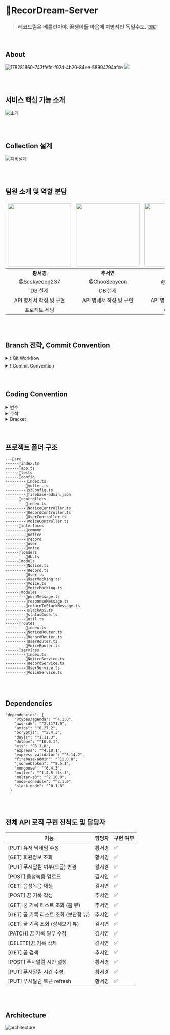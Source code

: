 # 💜RecorDream-Server

> ### 레코드림은 베를린이야. 꿈쟁이들 마음에 치명적인 독일수도. 🇩🇪 <br>

<br />

## About

![178281860-743ffefc-f92d-4b20-84ee-58904794afce](https://user-images.githubusercontent.com/64405757/178695039-2c1f3ccf-8a8e-4b1e-a9f4-00be52287367.png)
<img src="https://user-images.githubusercontent.com/76062959/178496454-6556d901-884d-4e7b-a090-1427d34d427c.png"><br>

<br />
<br>

## 서비스 핵심 기능 소개

![소개](https://user-images.githubusercontent.com/83302344/180443850-9efb48e1-6d65-4f0b-ad00-10bd511bf840.jpg)


<br>
<br />

## Collection 설계

![디비설계](https://user-images.githubusercontent.com/83302344/180460021-c0a08d5c-eb28-4f51-8de1-e565c015554b.png)

<br> 
<br />

## 팀원 소개 및 역할 분담

| <img src="https://user-images.githubusercontent.com/76062959/178627113-b5a98f49-83aa-4d0e-8820-87ab895e185b.jpeg" width=200> | <img src="https://user-images.githubusercontent.com/76062959/178627128-8b837ecd-5950-457d-bfcc-384af327a362.jpeg" width=200> | <img src="https://user-images.githubusercontent.com/76062959/178627131-b2dcccb5-6456-4b5e-88a1-2bd034b64563.jpeg" width=200> |
| :--------------------------------------------------------------------------------------------------------------------------: | :--------------------------------------------------------------------------------------------------------------------------: | :--------------------------------------------------------------------------------------------------------------------------: |
|                                                          **황서경**                                                          |                                                          **추서연**                                                          |                                                          **김시연**                                                          |
|                                       [@Seokyeong237](https://github.com/Seokyeong237)                                       |                                        [@ChooSeoyeon](https://github.com/ChooSeoyeon)                                        |                                          [@ksiyeon27](https://github.com/ksiyeon27)                                          |
|                                                           DB 설계                                                            |                                                           DB 설계                                                            |                                                           DB 설계                                                            |
|                                                   API 명세서 작성 및 구현                                                    |                                                   API 명세서 작성 및 구현                                                    |                                                   API 명세서 작성 및 구현                                                    |
|                                                        프로젝트 세팅                                                         |                                                                                                                              |                                                         리드미 작성                                                          |

<br>
<br />

## Branch 전략, Commit Convention

<details>
<summary>❗️ Git Workflow</summary>

### main → develop → feature/이슈번호-기능, fix/이슈번호-기능, refactor/이슈번호-기능

1. local - feature/이슈번호-기능 에서 각자 작업
2. 작업 완료 후 remote - develop 에 PR
3. 코드 리뷰 후 Confirm 받고 Merge
4. remote - develop 에 Merge 될 때 마다 모든 팀원 remote - develop pull 받아 최신 상태 유지
</details>

<details>
<summary>❗️ Commit Convention</summary>

| 태그 이름  | 설명                                                                 |
| ---------- | -------------------------------------------------------------------- |
| [Feat]     | 새로운 기능 구현                                                     |
| [Fix]      | 버그, 오류 수정                                                      |
| [Hotfix]   | issue나 QA에서 급한 버그 수정                                        |
| [Docs]     | 문서 수정                                                            |
| [Test]     | 테스트 코드 추가 및 업데이트                                         |
| [Chore]    | 코드 수정, 내부 파일 수정                                            |
| [Del]      | 불필요한 코드 삭제                                                   |
| [Refactor] | 전면 수정                                                            |
| [Merge]    | 다른 브랜치를 merge 할 때 사용                                       |
| [Add]      | Feat 이외의 부수적인 코드 추가, 라이브러리 추가, 새로운 파일 생성 시 |
| [Rename]   | 파일 이름 변경 시 사용                                               |
| [Move]     | 프로젝트 내 파일이나 코드의 이동                                     |

</details> <br>
<br />

## Coding Convention

<details>
<summary>변수</summary>

1. 변수나 함수명은 `camelCase`를 사용한다.
2. 함수의 경우 동사+명사 사용한다.

- ex) getRecords()

3. flag로 사용 되는 변수는 조동사 + flag 종류로 구성한다.

- ex) isDeleted

4. Class / Interface / Type / Namespace / Enum 명은 `PascalCase`를 사용한다.
5. 약어는 되도록 사용하지 않는다.

- 부득이하게 약어가 필요하다고 판단되는 경우 팀원과 상의를 거친다.

</details> 
<details>
<summary>주석</summary>
1. 한 줄 주석은 // 를 사용한다.

```
  // 한줄 주석일 때
  /**
  * 여러줄
  * 주석일 때
  */
```

2. 컨트롤러에 대한 주석

```
/**
 * @route POST /record
 * @desc Create Record
 * @access Public
 */
```

</details> 
<details>
<summary>Bracket</summary>

- [Prettier](https://prettier.io/)
- [Eslint](https://eslint.org/)
</details> <br>
<br />

## 프로젝트 폴더 구조

```
---📁src
------📄index.ts
------📄app.ts
------📁tests
------📁config
---------📄index.ts
---------📄multer.ts
---------📄s3Config.ts
---------📄firebase-admin.json
------📁controllers
---------📄index.ts
---------📄NoticeController.ts
---------📄RecordController.ts
---------📄UserController.ts
---------📄VoiceController.ts
------📁interfaces
---------📁common
---------📁notice
---------📁record
---------📁user
---------📁voice
------📁loaders
---------📄db.ts
------📁models
---------📄Notice.ts
---------📄Record.ts
---------📄User.ts
---------📄UserMocking.ts
---------📄Voice.ts
---------📄VoiceMocking.ts
------📁modules
---------📄pushMessage.ts
---------📄responseMessage.ts
---------📄returnToSlackMessage.ts
---------📄slackApi.ts
---------📄statusCode.ts
---------📄util.ts
------📁routes
---------📄index.ts
---------📄NoticeRouter.ts
---------📄RecordRouter.ts
---------📄UserRouter.ts
---------📄VoiceRouter.ts
------📁services
---------📄index.ts
---------📄NoticeService.ts
---------📄RecordService.ts
---------📄UserService.ts
---------📄VoiceService.ts
```
<br>
<br />

## Dependencies

```
"dependencies": {
    "@types/agenda": "^4.1.0",
    "aws-sdk": "^2.1171.0",
    "axios": "^0.27.2",
    "bcryptjs": "^2.4.3",
    "dayjs": "^1.11.3",
    "dotenv": "^16.0.1",
    "ejs": "^3.1.8",
    "express": "^4.18.1",
    "express-validator": "^6.14.2",
    "firebase-admin": "^11.0.0",
    "jsonwebtoken": "^8.5.1",
    "mongoose": "^6.4.3",
    "multer": "^1.4.5-lts.1",
    "multer-s3": "^2.10.0",
    "node-schedule": "^2.1.0",
    "slack-node": "^0.1.8"
  }
```
<br>
<br />

## 전체 API 로직 구현 진척도 및 담당자

|기능|담당자|구현 여부|
|---|---|---|
|[PUT] 유저 닉네임 수정 | 황서경 | ✅ |
|[GET] 회원정보 조회 | 황서경| ✅ |
|[PUT] 푸시알림 여부(토글) 변경 | 황서경 | ✅ |
|[POST] 음성녹음 업로드 | 김시연 | ✅ |
|[GET] 음성녹음 재생 | 김시연 | ✅ |
|[POST] 꿈 기록 작성 | 추서연 | ✅ |
|[GET] 꿈 기록 리스트 조회 (홈 뷰) | 추서연 | ✅ |
|[GET] 꿈 기록 리스트 조회 (보관함 뷰) | 추서연 | ✅ |
|[GET] 꿈 기록 조회 (상세보기 뷰) | 김시연 | ✅ |
|[PATCH] 꿈 기록 일부 수정 | 김시연 | ✅ |
|[DELETE]꿈 기록 삭제 | 김시연 | ✅ |
|[GET] 꿈 검색 | 추서연 | ✅ |
|[POST] 푸시알림 시간 설정 | 황서경| ✅ |
|[PUT] 푸시알림 시간 수정 |황서경| ✅ |
|[PUT] 푸시알림 토큰 refresh |황서경| ✅ |

<br>
<br />

## Architecture

![architecture](https://user-images.githubusercontent.com/83302344/180429375-876019f7-651d-4e45-9a3d-fb7f23f98e3e.jpg)

<br>
<br />
